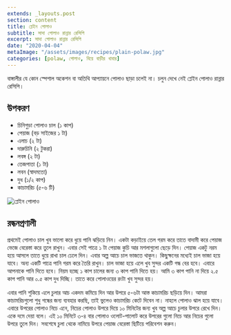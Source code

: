 ```yaml
---
extends: _layouts.post
section: content
title: প্লেইন পোলাও
subtitle: সাদা পোলাও রান্নার রেসিপি
excerpt: সাদা পোলাও রান্নার রেসিপি
date: "2020-04-04"
metaImage: "/assets/images/recipes/plain-polaw.jpg"
categories: [polaw, পোলাও, বিয়ে বাড়ীর খাবার]
---
```


বাঙ্গালীর যে কোন স্পেশাল অকেশন বা অতিথি আপ্যায়নে পোলাও ছাড়া চলেই না। চলুন দেখে নেই প্লেইন পোলাও
রান্নার রেসিপি।

## উপকরণ

- চিনিগুড়া পোলাও চাল (১ কাপ)
- পেয়াজ (বড় সাইজের ১ টা)
- এলাচ (২ টা)
- দারুচিনি (২ টুকরা)
- লবঙ্গ (২ টা)
- তেজপাতা (১ টা)
- লবন (স্বাদমতো)
- দুধ (১/২ কাপ)
- কাচামরিচ (৫-৬ টি)

![প্লেইন পোলাও](/assets/images/recipes/plain-polaw.jpg)

## রন্ধনপ্রণালী

প্রথমেই পোলাও চাল খুব ভালো করে ধুয়ে পানি ঝড়িয়ে নিন। একটা কড়াইয়ে তেল গরম করে তাতে বাদামী করে
পেয়াজ ভেজে বেরেস্তা করে তুলে রাখুন। এবার সেই পাত্রে ১ টা পেয়াজ কুচি আর মশলাগুলো ছেড়ে দিন। পেয়াজ একটু
নরম হয়ে আসলে তাতে ধুয়ে রাখা চাল ঢেলে দিন। এবার অল্প আচে চাল ভাজতে থাকুন। কিছুক্ষনের মধ্যেই চাল
ভাজা হয়ে যাবে। অন্য একটি পাত্রে পানি গরম করে তৈরি রাখুন। চাল ভাজা হয়ে এলে খুব সুন্দর একটি গন্ধ বের
হবে। এবারে আপনাকে পানি দিতে হবে। নিয়ম হচ্ছে ১ কাপ চালের জন্য ৩ কাপ পানি দিতে হয়। আমি ৩ কাপ পানি
না দিয়ে ২.৫ কাপ পানি আর ০.৫ কাপ দুধ দিচ্ছি। তাতে করে পোলাওয়ের রংটা খুব সুন্দর হয়।

এবার পানি শুকিয়ে এলে চুলার আচ একদম কমিয়ে দিন আর উপরে ৫-৬টা আস্ত কাচামরিচ ছড়িয়ে দিন। আমরা
কাচামরিচগুলো শুধু গন্ধের জন্য ব্যবহার করছি, তাই ভুলেও কাচামরিচ কেটে দিবেন না। নাহলে পোলাও ঝাল হয়ে যাবে।
এবারে উপরের পোলাও নিচে এনে, নিচের পোলাও উপরে দিয়ে ১০ মিনিটের জন্য খুব অল্প আচে চুলার উপরে রেখে
দিন। একে দমে দেয়া বলে। এই ১০ মিনিটে ৩-৪ বার পোলাও ওলোট-পালোট করে উপরের গুলো নিচে আর নিচের
গুলো উপরে তুলে দিন। সবশেষে চুলা থেকে নামিয়ে উপরে পেয়াজ বেরেস্তা ছিটিয়ে পরিবেশন করুন।

